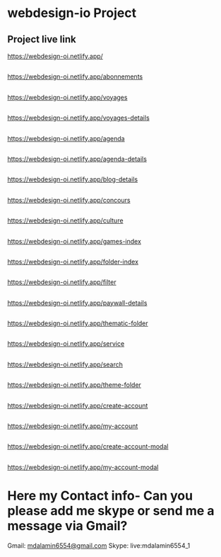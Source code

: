# webdesign-io Project

## Project live link

https://webdesign-oi.netlify.app/

##

https://webdesign-oi.netlify.app/abonnements

##

https://webdesign-oi.netlify.app/voyages

##

https://webdesign-oi.netlify.app/voyages-details

##

https://webdesign-oi.netlify.app/agenda

##

https://webdesign-oi.netlify.app/agenda-details

##

https://webdesign-oi.netlify.app/blog-details

##

https://webdesign-oi.netlify.app/concours

##

https://webdesign-oi.netlify.app/culture

##

https://webdesign-oi.netlify.app/games-index

##

https://webdesign-oi.netlify.app/folder-index

##

https://webdesign-oi.netlify.app/filter

##

https://webdesign-oi.netlify.app/paywall-details

##

https://webdesign-oi.netlify.app/thematic-folder

##

https://webdesign-oi.netlify.app/service

##

https://webdesign-oi.netlify.app/search

##

https://webdesign-oi.netlify.app/theme-folder

##

https://webdesign-oi.netlify.app/create-account

##

https://webdesign-oi.netlify.app/my-account

##

https://webdesign-oi.netlify.app/create-account-modal

##

https://webdesign-oi.netlify.app/my-account-modal

##

# Here my Contact info- Can you please add me skype or send me a message via Gmail?

Gmail: mdalamin6554@gmail.com
Skype: live:mdalamin6554_1
